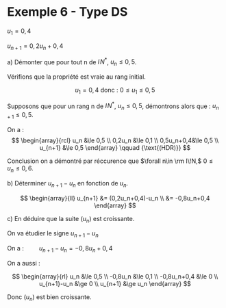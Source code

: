 # Exemple 6 - Type DS

$u_1=0,4$

$u_{n+1} = 0,2u_n+0,4$


a) Démonter que pour tout n de $I\!N^*$, $u_n \le 0,5$.

<section class="hidden">

Vérifions que la propriété est vraie au rang initial.

$$
u_1=0,4
\text { donc : } 0 \le u_1 \le 0,5
$$


Supposons que pour un rang n de $I\!N^*$, $u_n \le 0,5$, démontrons alors que : $u_{n+1} \le 0,5$.


On a :
$$
    \begin{array}{rcl}
    u_n &\le 0,5 \\ 
    0,2u_n &\le 0,1 \\
    0,5u_n+0,4&\le 0,5 \\
    u_{n+1} &\le 0,5 
    \end{array}
    \qquad {\text{(HDR)}}
$$

Conclusion on a démontré par réccurence que $\forall n\in \rm I\!N,$ $0 \le u_n \le 0,6$.

</section>

b) Déterminer  $u_{n+1}-u_n$ en fonction de $u_n$.

<section class="hidden">

$$
\begin{array}{ll}
   u_{n+1} &= (0,2u_n+0,4)-u_n \\
           &= -0,8u_n+0,4
\end{array}
$$

</section>

c) En déduire que la suite $(u_n)$ est croissante.

<section class="hidden">

On va étudier le signe $u_{n+1}-u_n$

On a : $\qquad u_{n+1}-u_n=-0,8u_n+0,4$

On a aussi :

$$
    \begin{array}{rl}
    u_n &\le 0,5 \\ 
    -0,8u_n &\le 0,1 \\
    -0,8u_n+0,4 &\le 0 \\
    u_{n+1}-u_n &\ge 0 \\
    u_{n+1} &\ge u_n
    \end{array}
$$

Donc $(u_n)$ est bien croissante.

</section>